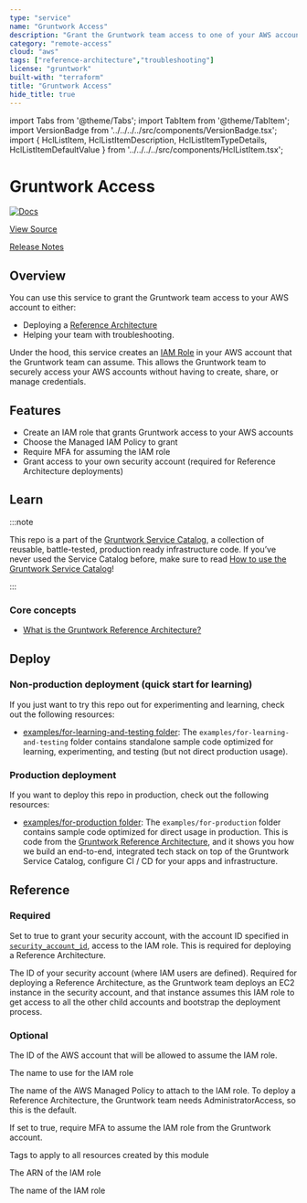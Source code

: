 ```yaml
---
type: "service"
name: "Gruntwork Access"
description: "Grant the Gruntwork team access to one of your AWS accounts so we can deploy a Reference Architecture for you or help with troubleshooting!"
category: "remote-access"
cloud: "aws"
tags: ["reference-architecture","troubleshooting"]
license: "gruntwork"
built-with: "terraform"
title: "Gruntwork Access"
hide_title: true
---
```


import Tabs from '@theme/Tabs';
import TabItem from '@theme/TabItem';
import VersionBadge from '../../../../src/components/VersionBadge.tsx';
import { HclListItem, HclListItemDescription, HclListItemTypeDetails, HclListItemDefaultValue } from '../../../../src/components/HclListItem.tsx';

<VersionBadge version="0.90.5" lastModifiedVersion="0.20.0"/>

# Gruntwork Access

[![Docs](https://img.shields.io/badge/docs-docs.gruntwork.io-informational)](https://docs.gruntwork.io/reference/services/landing-zone/gruntwork-access)

<a href="https://github.com/gruntwork-io/terraform-aws-service-catalog/tree/v0.90.5/modules/landingzone/gruntwork-access" className="link-button" title="View the source code for this module in GitHub.">View Source</a>

<a href="https://github.com/gruntwork-io/terraform-aws-service-catalog/releases?q=landingzone%2Fgruntwork-access" className="link-button" title="Release notes for only the service catalog versions which impacted this service.">Release Notes</a>

## Overview

You can use this service to grant the Gruntwork team access to your AWS account to either:

*   Deploying a [Reference Architecture](https://gruntwork.io/reference-architecture/)
*   Helping your team with troubleshooting.

Under the hood, this service creates an [IAM Role](https://docs.aws.amazon.com/IAM/latest/UserGuide/id_roles.html) in
your AWS account that the Gruntwork team can assume. This allows the Gruntwork team to securely access your AWS accounts
without having to create, share, or manage credentials.

## Features

*   Create an IAM role that grants Gruntwork access to your AWS accounts
*   Choose the Managed IAM Policy to grant
*   Require MFA for assuming the IAM role
*   Grant access to your own security account (required for Reference Architecture deployments)

## Learn

:::note

This repo is a part of the [Gruntwork Service Catalog](https://github.com/gruntwork-io/terraform-aws-service-catalog/),
a collection of reusable, battle-tested, production ready infrastructure code.
If you’ve never used the Service Catalog before, make sure to read
[How to use the Gruntwork Service Catalog](https://docs.gruntwork.io/reference/services/intro/overview)!

:::

### Core concepts

*   [What is the Gruntwork Reference Architecture?](https://gruntwork.io/reference-architecture/)

## Deploy

### Non-production deployment (quick start for learning)

If you just want to try this repo out for experimenting and learning, check out the following resources:

*   [examples/for-learning-and-testing folder](https://github.com/gruntwork-io/terraform-aws-service-catalog/tree/v0.90.5/examples/for-learning-and-testing): The
    `examples/for-learning-and-testing` folder contains standalone sample code optimized for learning, experimenting, and
    testing (but not direct production usage).

### Production deployment

If you want to deploy this repo in production, check out the following resources:

*   [examples/for-production folder](https://github.com/gruntwork-io/terraform-aws-service-catalog/tree/v0.90.5/examples/for-production): The `examples/for-production` folder contains sample code
    optimized for direct usage in production. This is code from the
    [Gruntwork Reference Architecture](https://gruntwork.io/reference-architecture/), and it shows you how we build an
    end-to-end, integrated tech stack on top of the Gruntwork Service Catalog, configure CI / CD for your apps and
    infrastructure.

## Reference

<Tabs>
<TabItem value="inputs" label="Inputs" default>

### Required

<HclListItem name="grant_security_account_access" requirement="required" type="bool">
<HclListItemDescription>

Set to true to grant your security account, with the account ID specified in <a href="#security_account_id"><code>security_account_id</code></a>, access to the IAM role. This is required for deploying a Reference Architecture.

</HclListItemDescription>
</HclListItem>

<HclListItem name="security_account_id" requirement="required" type="string">
<HclListItemDescription>

The ID of your security account (where IAM users are defined). Required for deploying a Reference Architecture, as the Gruntwork team deploys an EC2 instance in the security account, and that instance assumes this IAM role to get access to all the other child accounts and bootstrap the deployment process.

</HclListItemDescription>
</HclListItem>

### Optional

<HclListItem name="gruntwork_aws_account_id" requirement="optional" type="string">
<HclListItemDescription>

The ID of the AWS account that will be allowed to assume the IAM role.

</HclListItemDescription>
<HclListItemDefaultValue defaultValue="&quot;583800379690&quot;"/>
</HclListItem>

<HclListItem name="iam_role_name" requirement="optional" type="string">
<HclListItemDescription>

The name to use for the IAM role

</HclListItemDescription>
<HclListItemDefaultValue defaultValue="&quot;GruntworkAccountAccessRole&quot;"/>
</HclListItem>

<HclListItem name="managed_policy_name" requirement="optional" type="string">
<HclListItemDescription>

The name of the AWS Managed Policy to attach to the IAM role. To deploy a Reference Architecture, the Gruntwork team needs AdministratorAccess, so this is the default.

</HclListItemDescription>
<HclListItemDefaultValue defaultValue="&quot;AdministratorAccess&quot;"/>
</HclListItem>

<HclListItem name="require_mfa" requirement="optional" type="bool">
<HclListItemDescription>

If set to true, require MFA to assume the IAM role from the Gruntwork account.

</HclListItemDescription>
<HclListItemDefaultValue defaultValue="true"/>
</HclListItem>

<HclListItem name="tags" requirement="optional" type="map(string)">
<HclListItemDescription>

Tags to apply to all resources created by this module

</HclListItemDescription>
<HclListItemDefaultValue defaultValue="{}"/>
</HclListItem>

</TabItem>
<TabItem value="outputs" label="Outputs">

<HclListItem name="iam_role_arn">
<HclListItemDescription>

The ARN of the IAM role

</HclListItemDescription>
</HclListItem>

<HclListItem name="iam_role_name">
<HclListItemDescription>

The name of the IAM role

</HclListItemDescription>
</HclListItem>

</TabItem>
</Tabs>


<!-- ##DOCS-SOURCER-START
{
  "originalSources": [
    "https://github.com/gruntwork-io/terraform-aws-service-catalog/tree/v0.90.5/modules%2Flandingzone%2Fgruntwork-access%2FREADME.md",
    "https://github.com/gruntwork-io/terraform-aws-service-catalog/tree/v0.90.5/modules%2Flandingzone%2Fgruntwork-access%2Fvariables.tf",
    "https://github.com/gruntwork-io/terraform-aws-service-catalog/tree/v0.90.5/modules%2Flandingzone%2Fgruntwork-access%2Foutputs.tf"
  ],
  "sourcePlugin": "service-catalog-api",
  "hash": "a0bb61c664ace06bc60cdfbc8e7accc9"
}
##DOCS-SOURCER-END -->
